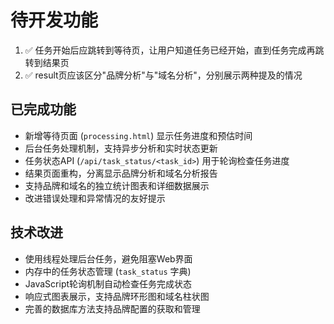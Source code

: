 # 待开发功能
1. ✅ 任务开始后应跳转到等待页，让用户知道任务已经开始，直到任务完成再跳转到结果页
2. ✅ result页应该区分"品牌分析"与"域名分析"，分别展示两种提及的情况

## 已完成功能
- 新增等待页面 (`processing.html`) 显示任务进度和预估时间
- 后台任务处理机制，支持异步分析和实时状态更新
- 任务状态API (`/api/task_status/<task_id>`) 用于轮询检查任务进度
- 结果页面重构，分离显示品牌分析和域名分析报告
- 支持品牌和域名的独立统计图表和详细数据展示
- 改进错误处理和异常情况的友好提示

## 技术改进
- 使用线程处理后台任务，避免阻塞Web界面
- 内存中的任务状态管理 (`task_status` 字典)
- JavaScript轮询机制自动检查任务完成状态
- 响应式图表展示，支持品牌环形图和域名柱状图
- 完善的数据库方法支持品牌配置的获取和管理
